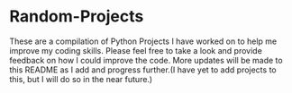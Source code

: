 # Random-Projects
These are a compilation of Python Projects I have worked on to help me improve my coding skills. Please feel free to take a look and provide feedback on how I could improve the 
code. More updates will be made to this README as I add and progress further.(I have yet to add projects to this, but I will do so in the near future.)
